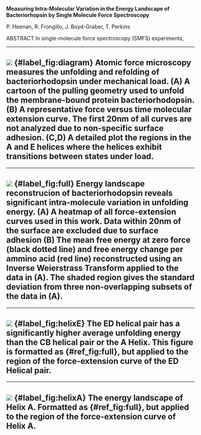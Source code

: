 **Measuring Intra-Molecular Variation in the Energy Landscape of Bacteriorhopsin by Single Molecule Force Spectroscopy**

P. Heenan, R. Frongillo, J. Boyd-Graber, T. Perkins


ABSTRACT In single-molecule force spectroscopy (SMFS) experiments,


----
![](../Figures/Finals/diagram.png)
{#label_fig:diagram} Atomic force microscopy measures the unfolding and refolding of bacteriorhodopsin under mechanical load. **(A)** A cartoon of the pulling geometry used to unfold the membrane-bound protein bacteriorhodopsin. **(B)** A representative force versus time molecular extension curve. The first 20nm of all curves are not analyzed due to non-specific surface adhesion. **(C,D)** A detailed plot the regions in the A and E helices where the helices exhibit transitions between states under load. 
----

----
![](../Figures/Finals/landscape0_Full.png)
{#label_fig:full} Energy landscape reconstrucion of bacteriorhodopsin reveals significant intra-molecule variation in unfolding energy.  **(A)** A heatmap of all force-extension curves used in this work. Data within 20nm of the surface are excluded due to surface adhesion **(B)** The mean free energy at zero force (black dotted line) and free energy change per ammino acid (red line) reconstructed using an Inverse Weierstrass Transform applied to the data in (A).  The shaded region gives the standard deviation from three non-overlapping subsets of the data in (A). 
----

----
![](../Figures/Finals/landscape1_HelixE.png)
{#label_fig:helixE} The ED helical pair has a significantly higher average unfolding energy than the CB helical pair or the A Helix. This figure is formatted as {#ref_fig:full}, but applied to the region of the force-extension curve of the ED Helical pair.
----

----
![](../Figures/Finals/landscape2_HelixA.png)
{#label_fig:helixA} The energy landscape of Helix A. Formatted as {#ref_fig:full}, but applied to the region of the force-extension curve of Helix A.
----

